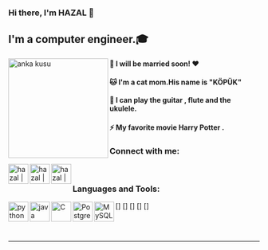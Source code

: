 
### Hi there, I'm HAZAL  👋


## I'm  a computer engineer.🎓



<img align="left" alt="anka kusu" width="200px" src="https://github.com/hazalozbey/png/blob/main/Anka-Kusu-56653.gif" />






#### 👫 I will be married soon! ❤️
 
#### 🐱 I'm a cat mom.His name is "KÖPÜK"

#### 🎸 I can play the guitar , flute and the ukulele.

#### ⚡ My favorite movie Harry Potter .



### Connect with me:


[<img align="left" alt="hazal | Twitter" width="40px" src="https://github.com/hazalozbey/png/blob/main/twitter.png" />][twitter]
[<img align="left" alt="hazal | LinkedIn" width="40px" src="https://github.com/hazalozbey/png/blob/main/linkedin.png" />][linkedin]
[<img align="left" alt="hazal | Instagram" width="40px" src="https://github.com/hazalozbey/png/blob/main/indir.jpg" />][instagram]

<br />

### Languages and Tools:

[<img align="left" alt="python" width="40px" src="https://github.com/hazalozbey/png/blob/main/Python.png" />]
[<img align="left" alt="java" width="40px" src="https://github.com/hazalozbey/png/blob/main/java.png" />]
[<img align="left" alt="C" width="40px" src="https://github.com/hazalozbey/png/blob/main/396-3965857_c-c-programming-language-logo-clipart.png" />]
[<img align="left" alt="PostgreSQL" width="40px" src="https://github.com/hazalozbey/png/blob/main/postgresql.png" />]
[<img align="left" alt="MySQL" width="40px" src="https://github.com/hazalozbey/png/blob/main/mysql.png" />]


<br />
<br />

---


[twitter]: https://twitter.com/HazalZBEY6
[instagram]: https://www.instagram.com/hzl_ozbey/
[linkedin]: https://www.linkedin.com/in/hazalozbey/
